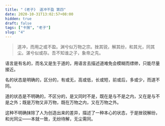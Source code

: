 ```yaml
---
title: "《老子》 道冲不盈 第四"
date: 2020-10-31T13:02:57+08:00
hidden: true
draft: false
tags: ["卡揣", "老子"]
slug: "4"
---
```


> 道冲，而用之或不盈。渊兮似万物之宗。挫其锐，解其纷，和其光，同其尘。湛兮似或存。吾不知谁之子，象帝之先。

语言是有名的，而名又是生于道的，用语言去描述道难免会模糊而缥缈，只能尽量接近。

名的状态是明确的，区分的，有或无，高或低，长或短，前或后，多或少，而道不同。

道的状态是不明确的，不区分的，是又同时不是，既在是与不是之内，又在是与不是之外；既是万物又非万物，既在万物之内，又在万物之外。

这种不明确抹除了人为创造出来的差异，描述了一种本心的状态，于是挫锐解纷，和光同尘——本就一致，无纷待解，无尘需同。